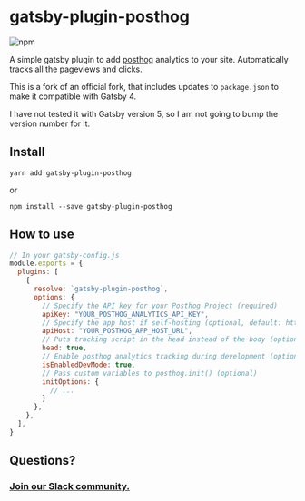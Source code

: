 # gatsby-plugin-posthog

![npm](https://img.shields.io/npm/v/gatsby-plugin-posthog?style=plastic)

A simple gatsby plugin to add [posthog](https://posthog.com/) analytics to your site. Automatically tracks all the pageviews and clicks.

This is a fork of an official fork, that includes updates to `package.json` to make it compatible with Gatsby 4.

I have not tested it with Gatsby version 5, so I am not going to bump the version number for it.

## Install

`yarn add gatsby-plugin-posthog`

or

`npm install --save gatsby-plugin-posthog`

## How to use

```javascript
// In your gatsby-config.js
module.exports = {
  plugins: [
    {
      resolve: `gatsby-plugin-posthog`,
      options: {
        // Specify the API key for your Posthog Project (required)
        apiKey: "YOUR_POSTHOG_ANALYTICS_API_KEY",
        // Specify the app host if self-hosting (optional, default: https://app.posthog.com)
        apiHost: "YOUR_POSTHOG_APP_HOST_URL",
        // Puts tracking script in the head instead of the body (optional, default: true)
        head: true,
        // Enable posthog analytics tracking during development (optional, default: false)
        isEnabledDevMode: true,
        // Pass custom variables to posthog.init() (optional)
        initOptions: {
          // ...
        }
      },
    },
  ],
}
```

## Questions?

### [Join our Slack community.](https://join.slack.com/t/posthogusers/shared_invite/enQtOTY0MzU5NjAwMDY3LTc2MWQ0OTZlNjhkODk3ZDI3NDVjMDE1YjgxY2I4ZjI4MzJhZmVmNjJkN2NmMGJmMzc2N2U3Yjc3ZjI5NGFlZDQ)
